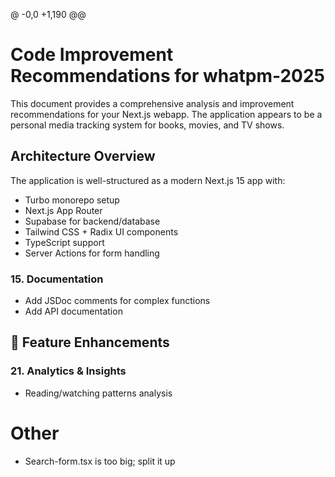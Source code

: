 @ -0,0 +1,190 @@

# Code Improvement Recommendations for whatpm-2025

This document provides a comprehensive analysis and improvement recommendations for your Next.js webapp. The application appears to be a personal media tracking system for books, movies, and TV shows.

## Architecture Overview

The application is well-structured as a modern Next.js 15 app with:

- Turbo monorepo setup
- Next.js App Router
- Supabase for backend/database
- Tailwind CSS + Radix UI components
- TypeScript support
- Server Actions for form handling



### 15. Documentation

- Add JSDoc comments for complex functions
- Add API documentation

## 🚀 Feature Enhancements


### 21. Analytics & Insights
- Reading/watching patterns analysis

# Other
- Search-form.tsx is too big; split it up